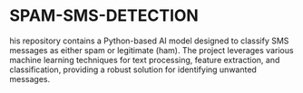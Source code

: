 # SPAM-SMS-DETECTION
his repository contains a Python-based AI model designed to classify SMS messages as either spam or legitimate (ham). The project leverages various machine learning techniques for text processing, feature extraction, and classification, providing a robust solution for identifying unwanted messages.
